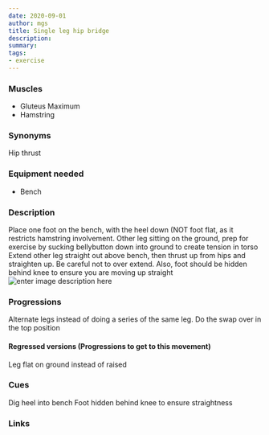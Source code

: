 ```yaml
---
date: 2020-09-01
author: mgs
title: Single leg hip bridge
description: 
summary: 
tags: 
- exercise
---
```

### Muscles
- Gluteus Maximum
- Hamstring
### Synonyms
Hip thrust
### Equipment needed
- Bench
### Description
Place one foot on the bench, with the heel down (NOT foot flat, as it restricts hamstring involvement.
Other leg sitting on the ground, prep for exercise by sucking bellybutton down into ground to create tension in torso
Extend other leg straight out above bench, then thrust up from hips and straighten up. Be careful not to over extend. Also, foot should be hidden behind knee to ensure you are moving up straight
![enter image description here](https://tse3.mm.bing.net/th?id=OIP.RTxn2Pz6XKIjQbSXrI8s8wHaE7&pid=Api&rs=1)
### Progressions
Alternate legs instead of doing a series of the same leg. Do the swap over in the top position
#### Regressed versions (Progressions to get to this movement)
Leg flat on ground instead of raised
### Cues
Dig heel into bench 
Foot hidden behind knee to ensure straightness
### Links

<!--stackedit_data:
eyJoaXN0b3J5IjpbLTM5ODMzNDIxNl19
-->